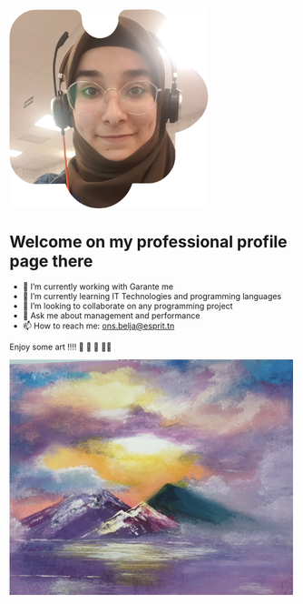 <img src="https://github.com/ons-bba/ons-bba/blob/main/image%20(2).png" width="350">


###  <h1>Welcome on my professional profile page there </h1>

  



- 🔭 I’m currently working with  Garante me 
- 🌱 I’m currently learning  IT Technologies and programming languages
- 👯 I’m looking to collaborate on any programming project
- 💬 Ask me about  management and performance
- 📫 How to reach me: ons.belja@esprit.tn


Enjoy some art !!!! :art: :art: :art: 👩‍🎨 

<img src="https://github.com/ons-bba/ons-bba/blob/main/20200324_102106.jpg" width="500">





